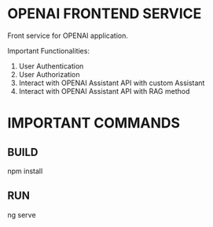 # OPENAI FRONTEND SERVICE
Front service for OPENAI application.

Important Functionalities:

1. User Authentication
2. User Authorization
3. Interact with OPENAI Assistant API with custom Assistant
4. Interact with OPENAI Assistant API with RAG method

# IMPORTANT COMMANDS

## BUILD
npm install

## RUN
ng serve

